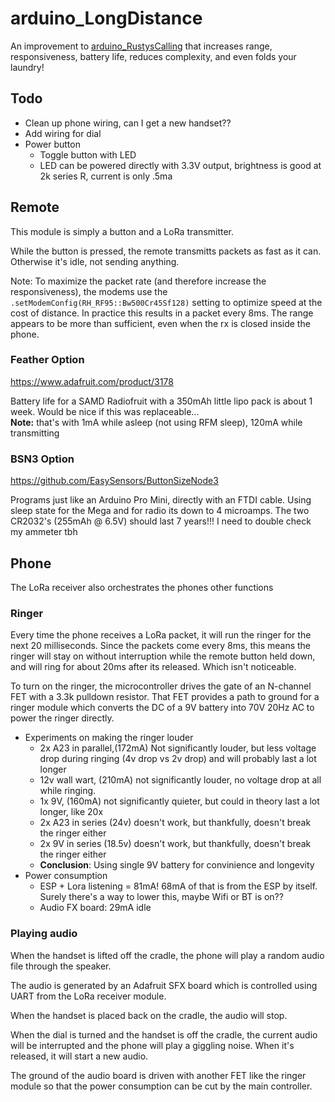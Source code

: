 # arduino_LongDistance
An improvement to [arduino_RustysCalling](https://github.com/jonmon6691/arduino_rustyscalling/) that increases range, responsiveness, battery life, reduces complexity, and even folds your laundry!

## Todo
* Clean up phone wiring, can I get a new handset??
* Add wiring for dial
* Power button
  * Toggle button with LED
  * LED can be powered directly with 3.3V output, brightness is good at 2k series R, current is only .5ma

## Remote
This module is simply a button and a LoRa transmitter.

While the button is pressed, the remote transmitts packets as fast as it can. Otherwise it's idle, not sending anything.

Note: To maximize the packet rate (and therefore increase the responsiveness), the modems use the `.setModemConfig(RH_RF95::Bw500Cr45Sf128)` setting to optimize speed at the cost of distance. In practice this results in a packet every 8ms. The range appears to be more than sufficient, even when the rx is closed inside the phone.

### Feather Option
https://www.adafruit.com/product/3178

Battery life for a SAMD Radiofruit with a 350mAh little lipo pack is about 1 week. Would be nice if this was replaceable...
<br />
__Note:__ that's with 1mA while asleep (not using RFM sleep), 120mA while transmitting

### BSN3 Option
https://github.com/EasySensors/ButtonSizeNode3

Programs just like an Arduino Pro Mini, directly with an FTDI cable. Using sleep state for the Mega and for radio its down to 4 microamps. The two CR2032's (255mAh @ 6.5V) should last 7 years!!! I need to double check my ammeter tbh

## Phone
The LoRa receiver also orchestrates the phones other functions

### Ringer
Every time the phone receives a LoRa packet, it will run the ringer for the next 20 milliseconds. Since the packets come every 8ms, this means the ringer will stay on without interruption while the remote button held down, and will ring for about 20ms after its released. Which isn't noticeable.

To turn on the ringer, the microcontroller drives the gate of an N-channel FET with a 3.3k pulldown resistor. That FET provides a path to ground for a ringer module which converts the DC of a 9V battery into 70V 20Hz AC to power the ringer directly.

* Experiments on making the ringer louder
  * 2x A23 in parallel,(172mA) Not significantly louder, but less voltage drop during ringing (4v drop vs 2v drop) and will probably last a lot longer
  * 12v wall wart, (210mA) not significantly louder, no voltage drop at all while ringing.
  * 1x 9V, (160mA) not significantly quieter, but could in theory last a lot longer, like 20x
  * 2x A23 in series (24v) doesn't work, but thankfully, doesn't break the ringer either
  * 2x 9V in series (18.5v) doesn't work, but thankfully, doesn't break the ringer either
  * __Conclusion__: Using single 9V battery for convinience and longevity
* Power consumption
  * ESP + Lora listening = 81mA! 68mA of that is from the ESP by itself. Surely there's a way to lower this, maybe Wifi or BT is on??
  * Audio FX board: 29mA idle

### Playing audio
When the handset is lifted off the cradle, the phone will play a random audio file through the speaker.

The audio is generated by an Adafruit SFX board which is controlled using UART from the LoRa receiver module.

When the handset is placed back on the cradle, the audio will stop.

When the dial is turned and the handset is off the cradle, the current audio will be interrupted and the phone will play a giggling noise. When it's released, it will start a new audio.

The ground of the audio board is driven with another FET like the ringer module so that the power consumption can be cut by the main controller.
